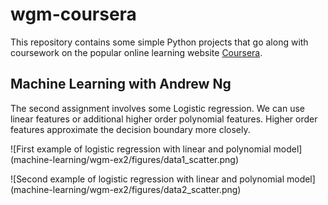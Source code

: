 # wgm-coursera
This repository contains some simple Python projects that 
go along with coursework on the popular online learning 
website [Coursera](https://www.coursera.org). 


## Machine Learning with Andrew Ng

The second assignment involves some Logistic regression.  We can use
linear features or additional higher order polynomial features. Higher 
order features approximate the decision boundary more closely.  

![First example of logistic regression with linear and polynomial model]
(machine-learning/wgm-ex2/figures/data1_scatter.png)

![Second example of logistic regression with linear and polynomial model]
(machine-learning/wgm-ex2/figures/data2_scatter.png)
